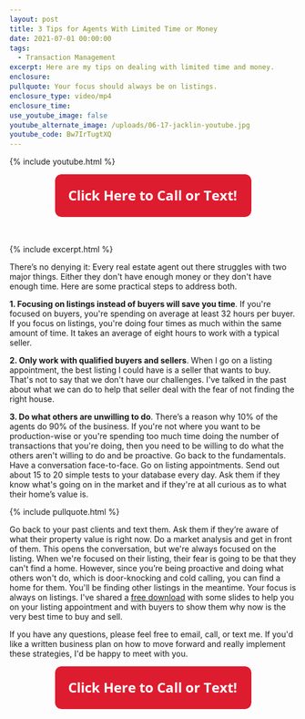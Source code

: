 ```yaml
---
layout: post
title: 3 Tips for Agents With Limited Time or Money
date: 2021-07-01 00:00:00
tags:
  - Transaction Management
excerpt: Here are my tips on dealing with limited time and money.
enclosure:
pullquote: Your focus should always be on listings.
enclosure_type: video/mp4
enclosure_time:
use_youtube_image: false
youtube_alternate_image: /uploads/06-17-jacklin-youtube.jpg
youtube_code: Bw7IrTugtXQ
---
```

{% include youtube.html %}

<center><a href="tel:6306382600"><img width="345" height="75" src="uploads/Button - 345.png" /></a></center>

&nbsp;

{% include excerpt.html %}

There’s no denying it: Every real estate agent out there struggles with two major things. Either they don't have enough money or they don't have enough time. Here are some practical steps to address both.

**1\. Focusing on listings instead of buyers will save you time**. If you're focused on buyers, you're spending on average at least 32 hours per buyer. If you focus on listings, you're doing four times as much within the same amount of time. It takes an average of eight hours to work with a typical seller.

**2\. Only work with qualified buyers and sellers**. When I go on a listing appointment, the best listing I could have is a seller that wants to buy. That's not to say that we don't have our challenges. I've talked in the past about what we can do to help that seller deal with the fear of not finding the right house.

**3\. Do what others are unwilling to do**. There’s a reason why 10% of the agents do 90% of the business. If you're not where you want to be production-wise or you're spending too much time doing the number of transactions that you're doing, then you need to be willing to do what the others aren't willing to do and be proactive. Go back to the fundamentals. Have a conversation face-to-face. Go on listing appointments. Send out about 15 to 20 simple tests to your database every day. Ask them if they know what's going on in the market and if they're at all curious as to what their home’s value is.

{% include pullquote.html %}

Go back to your past clients and text them. Ask them if they’re aware of what their property value is right now. Do a market analysis and get in front of them. This opens the conversation, but we're always focused on the listing. When we're focused on their listing, their fear is going to be that they can't find a home. However, since you’re being proactive and doing what others won't do, which is door-knocking and cold calling, you can find a home for them. You'll be finding other listings in the meantime. Your focus is always on listings. I've shared a <u><a target="_blank" rel="noopener" href="https://join.gochicagolandhomes.com/ask/555fae405f781c5136a61a284b09d037">free download</a></u> with some slides to help you on your listing appointment and with buyers to show them why now is the very best time to buy and sell.

If you have any questions, please feel free to email, call, or text me. If you'd like a written business plan on how to move forward and really implement these strategies, I'd be happy to meet with you.

<center><a href="tel:6306382600"><img width="345" height="75" src="uploads/Button - 345.png" /></a></center>

